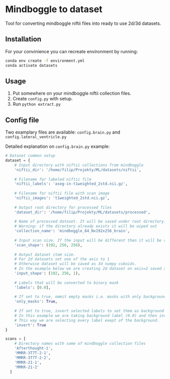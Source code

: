 # Mindboggle to dataset
Tool for converting mindboggle niftii files into ready to use 2d/3d datasets.

## Installation

For your convinience you can recreate environment by running:
```bash
conda env create -f environment.yml
conda activate datasets
```

## Usage

1. Put somewhere on your mindboggle niftii collection files.
2. Create `config.py` with setup.
3. Run `python extract.py`

## Config file

Two examplary files are available: `config.brain.py` and `config.lateral_ventricle.py` 

Detailed explanation on `config.brain.py` example:

```python
# Dataset common setup
dataset = {
    # Input directory with niftii collections from mindboggle
    'niftii_dir': '/home/filip/Projekty/ML/datasets/niftii',
    
    # Filename for labeled niftii file
    'niftii_labels': 'aseg-in-t1weighted_2std.nii.gz',
    
    # Filename for niftii file with scan image
    'niftii_images': 't1weighted_2std.nii.gz',
    
    # Output root directory for processed files
    'dataset_dir': '/home/filip/Projekty/ML/datasets/processed',
    
    # Name of processed dataset. It will be saved under root directory.
    # Warning: if the directory already exists it will be wiped out
    'collection_name': 'mindboggle_84_Nx192x256_brain',
    
    # Input scan size. If the input will be different then it will be resized
    'scan_shape': (192, 256, 256),
    
    # Output dataset item size.
    # For 2d datasets set one of the axis to 1
    # Otherwise dataset will be saved as 3d numpy cuboids.
    # In the example below we are creating 2d dataset on axis=2 saved as png slices
    'input_shape': (192, 256, 1),
    
    # Labels that will be converted to binary mask
    'labels': [0.0],
    
    # If set to true, ommit empty masks i.e. masks with only background
    'only_masks': True,
    
    # If set to true, invert selected labels to set them as background
    # In this example we are taking background label (0.0) and then inverting it.
    # This way we are selecting every label exept of the background.
    'invert': True
}

scans = [
    # Directory names with some of mindboggle collection files
    'Afterthought-1',
    'MMRR-3T7T-2-1',
    'MMRR-3T7T-2-2',
    'MMRR-21-1',
    'MMRR-21-2'
  ]
  
```
